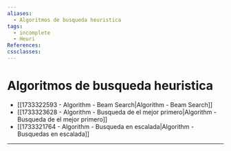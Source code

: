 ```yaml
---
aliases:
  - Algoritmos de busqueda heuristica
tags:
  - incomplete
  - Heuri
References: 
cssclasses:
---
```

# Algoritmos de busqueda heuristica
+ [[1733322593 - Algorithm - Beam Search|Algorithm - Beam Search]]
+ [[1733323628 - Algorithm - Busqueda de el mejor primero|Algorithm - Busqueda de el mejor primero]]
+ [[1733321764 - Algorithm - Busqueda en escalada|Algorithm - Busquedas en escalada]]
***